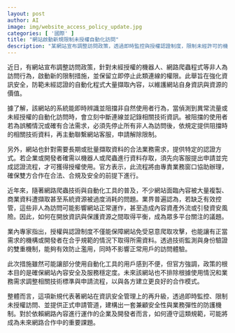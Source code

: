 ```yaml
---
layout: post
author: AI
image: img/website_access_policy_update.jpg
categories: [ '國際' ]
title: "網站啟動新規限制未授權自動化訪問"  
description: "某網站宣布調整訪問政策，透過即時監控與授權認證制度，限制未經許可的機器人與網路爬蟲行為，以防範資訊外流並兼顧合法業務需求。"  "
---
```

近日，有網站宣布調整訪問政策，針對未經授權的機器人、網路爬蟲程式等非人為訪問行為，啟動新的限制措施，並保留立即停止此類連線的權限。此舉旨在強化資訊安全，防範未經認證的自動化程式大量擷取內容，以維護網站自身資訊與資源的價值。  

據了解，該網站的系統能即時辨識並阻擋非自然使用者行為，當偵測到異常流量或未經授權的自動化訪問時，會立刻中斷連線並記錄相關技術資訊。被阻擋的使用者若為誤觸情況或確有合法需求，必須先停止所有非人為訪問後，依規定提供阻擋時的相關技術資料，再主動聯繫網站客服，申請解除限制。  

另外，網站也針對需要長期或批量擷取資料的合法業務需求，提供特定的認證方式。若企業或開發者確需以機器人或爬蟲進行資料存取，須先向客服提出申請並完成認證流程，才可獲得授權使用。官方表示，此流程將由專責業務窗口協助辦理，確保雙方合作在合法、合規及安全的前提下進行。  

近年來，隨著網路爬蟲技術與自動化工具的普及，不少網站面臨內容被大量複製、商業資料遭擷取甚至系統資源被過度消耗的問題。業界普遍認為，若缺乏有效控管，這些非人為訪問可能影響網站正常運作，甚至造成內容資產外流或引發資安風險。因此，如何在開放資訊與保護資源之間取得平衡，成為眾多平台關注的議題。  

業內專家指出，授權與認證制度不僅能保障網站免受惡意爬取攻擊，也能讓有正當需求的機構或開發者在合乎規範的情況下取得所需資料。透過技術監測與身份驗證的雙重機制，能夠有效防止濫用，同時不影響正常用戶的訪問體驗。  

此次措施雖然可能讓部分使用自動化工具的用戶感到不便，但官方強調，政策的根本目的是確保網站內容安全及服務穩定度。未來該網站也不排除根據使用情況和業務需求調整相關技術標準與申請流程，以與各方建立更良好的合作模式。  

整體而言，這項新規代表著網站在資訊安全管理上的再升級，透過即時監控、限制未授權訪問、並提供正式申請管道，建構出一套兼顧安全性與業務彈性的防護機制。對於依賴網路內容進行運作的企業及開發者而言，如何遵守這類規範，可能將成為未來網路合作中的重要課題。  